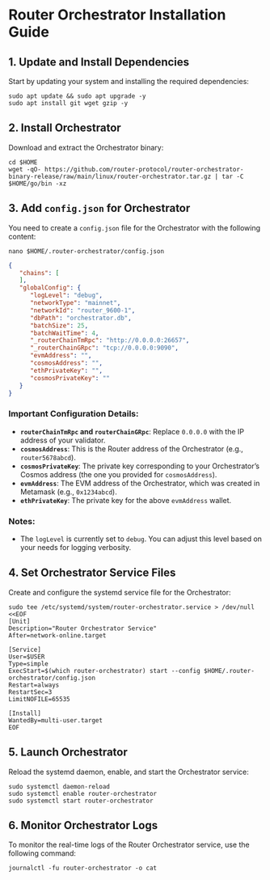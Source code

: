 # Router Orchestrator Installation Guide

## 1. Update and Install Dependencies

Start by updating your system and installing the required dependencies:

```shell
sudo apt update && sudo apt upgrade -y
sudo apt install git wget gzip -y
```

## 2. Install Orchestrator

Download and extract the Orchestrator binary:

```shell
cd $HOME
wget -qO- https://github.com/router-protocol/router-orchestrator-binary-release/raw/main/linux/router-orchestrator.tar.gz | tar -C $HOME/go/bin -xz
```

## 3. Add `config.json` for Orchestrator

You need to create a `config.json` file for the Orchestrator with the following content:
```shell
nano $HOME/.router-orchestrator/config.json
```

```json
{
   "chains": [
   ],
   "globalConfig": {
      "logLevel": "debug",
      "networkType": "mainnet",
      "networkId": "router_9600-1",
      "dbPath": "orchestrator.db",
      "batchSize": 25,
      "batchWaitTime": 4,
      "_routerChainTmRpc": "http://0.0.0.0:26657",
      "_routerChainGRpc": "tcp://0.0.0.0:9090",
      "evmAddress": "",
      "cosmosAddress": "",
      "ethPrivateKey": "",
      "cosmosPrivateKey": ""
   }
}
```

### Important Configuration Details:

- **`routerChainTmRpc` and `routerChainGRpc`**: Replace `0.0.0.0` with the IP address of your validator.
- **`cosmosAddress`**: This is the Router address of the Orchestrator (e.g., `router5678abcd`).
- **`cosmosPrivateKey`**: The private key corresponding to your Orchestrator’s Cosmos address (the one you provided for `cosmosAddress`).
- **`evmAddress`**: The EVM address of the Orchestrator, which was created in Metamask (e.g., `0x1234abcd`).
- **`ethPrivateKey`**: The private key for the above `evmAddress` wallet.

### Notes:

- The `logLevel` is currently set to `debug`. You can adjust this level based on your needs for logging verbosity.

## 4. Set Orchestrator Service Files

Create and configure the systemd service file for the Orchestrator:

```shell
sudo tee /etc/systemd/system/router-orchestrator.service > /dev/null <<EOF
[Unit]
Description="Router Orchestrator Service"
After=network-online.target

[Service]
User=$USER
Type=simple
ExecStart=$(which router-orchestrator) start --config $HOME/.router-orchestrator/config.json
Restart=always
RestartSec=3
LimitNOFILE=65535

[Install]
WantedBy=multi-user.target
EOF
```

## 5. Launch Orchestrator

Reload the systemd daemon, enable, and start the Orchestrator service:

```shell
sudo systemctl daemon-reload
sudo systemctl enable router-orchestrator
sudo systemctl start router-orchestrator
```

## 6. Monitor Orchestrator Logs

To monitor the real-time logs of the Router Orchestrator service, use the following command:

```shell
journalctl -fu router-orchestrator -o cat
```
